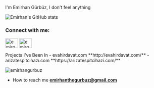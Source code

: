 I'm Emirhan Gürbüz, I don't feel anything
<br>




![Emirhan's GitHub stats](https://github-readme-stats.vercel.app/api?username=emirhangurbuz&show_icons=true&theme=radical)
<br>

<h3 align="left">Connect with me:</h3>
<p align="left">
<a href="https://twitter.com/emirgurbuz0" target="blank"><img align="center" src="https://raw.githubusercontent.com/rahuldkjain/github-profile-readme-generator/master/src/images/icons/Social/twitter.svg" alt="emirgurbuz0" height="30" width="40" /></a>
<a href="https://instagram.com/emirgurbuz0" target="blank"><img align="center" src="https://raw.githubusercontent.com/rahuldkjain/github-profile-readme-generator/master/src/images/icons/Social/instagram.svg" alt="emirgurbuz0" height="30" width="40" /></a>
</p>
Projects I've Been In 
- evahirdavat.com **http://evahirdavat.com/**
- arizatespitcihazı.com **https://arizatespitcihazi.com/**
<p><img align="center" src="https://github-readme-stats.vercel.app/api/top-langs?username=emirhangurbuz&show_icons=true&locale=en&layout=compact" alt="emirhangurbuz" /></p>




- How to reach me **emirhanthegurbuz@gmail.com**
